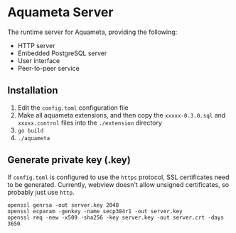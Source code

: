 # Aquameta Server

The runtime server for Aquameta, providing the following:
- HTTP server
- Embedded PostgreSQL server
- User interface
- Peer-to-peer service

## Installation

1. Edit the `config.toml` configuration file
1. Make all aquameta extensions, and then copy the `xxxxx-0.3.0.sql` and
   `xxxxx.control` files into the `./extension` directory
1. `go build`
1. `./aquameta`

## Generate private key (.key)

If `config.toml` is configured to use the `https` protocol, SSL certificates
   need to be generated. Currently, webview doesn't allow unsigned
   certificates, so probably just use `http`.

```
openssl genrsa -out server.key 2048
openssl ecparam -genkey -name secp384r1 -out server.key
openssl req -new -x509 -sha256 -key server.key -out server.crt -days 3650
```
